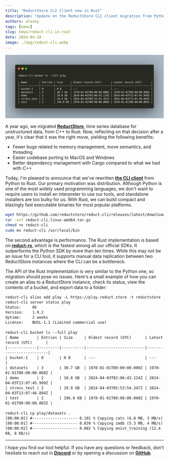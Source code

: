 ```yaml
---
title: "ReductStore CLI Client now in Rust"
description: "Update on the ReductStore CLI client migration from Python to Rust"
authors: alexey
tags: [news]
slug: news/reduct-cli-in-rust
date: 2024-04-10
image: ./img/reduct-cli.webp
---
```


![ReductStore CLI Client](./img/reduct-cli.webp)

A year ago, we migrated **[ReductStore](https://github.com/reductstore/reductstore)**, time series database for unstructured data,  from C++ to Rust. Now, reflecting on that decision after a year, it's clear that it was the right move, yielding the following benefits:

- Fewer bugs related to memory management, move semantics, and threading
- Easier codebase porting to MacOS and Windows
- Better dependency management with Cargo compared to what we had with C++

Today, I'm pleased to announce that we've rewritten [**the CLI client**](https://github.com/reductstore/reduct-cli) from Python to Rust. Our primary motivation was distribution. Although Python is one of the most widely used programming languages, we don't want to require users to install an interpreter to use our tools, and standalone installers are too bulky for us. With Rust, we can build compact and blazingly fast executable binaries for most popular platforms.

```bash
wget https://github.com/reductstore/reduct-cli/releases/latest/download/reduct-cli.linux-amd64.tar.gz
tar -xvf reduct-cli.linux-amd64.tar.gz
chmod +x reduct-cli
sudo mv reduct-cli /usr/local/bin
```

<!--truncate-->


The second advantage is performance. The Rust implementation is based on [**reduct-rs**](https://github.com/reductstore/reduct-rs), which is the fastest among all our official SDKs. It outperforms the Python SDK by more than ten times. While this may not be an issue for a CLI tool, it supports manual data replication between two ReductStore instances where the CLI can be a bottleneck.

The API of the Rust implementation is very similar to the Python one, so migration should pose no issues. Here's a small example of how you can create an alias to a ReductStore instance, check its status, view the contents of a bucket, and export data to a folder:

```
reduct-cli alias add play -L https://play.reduct.store -t reductstore
reduct-cli server status play
Status: 	Ok
Version:	1.9.2
Uptime: 	2 weeks
License:	BUSL-1.1 (Limited commercial use)

reduct-cli bucket ls --full play
| Name        | Entries | Size     | Oldest record (UTC)      | Latest record (UTC)      |
|-------------|---------|----------|--------------------------|--------------------------|
| bucket-1    | 0       | 0 B      | ---                      | ---                      |
| datasets    | 3       | 30.7 GB  | 1970-01-01T00:00:00.000Z | 1970-01-01T00:00:00.060Z |
| demo        | 2       | 10.0 GB  | 2024-04-03T02:06:43.124Z | 2024-04-03T13:07:45.999Z |
| stress_test | 2       | 19.9 GB  | 2024-04-03T05:53:54.347Z | 2024-04-03T13:07:46.894Z |
| test        | 1       | 196.0 KB | 1970-01-01T00:00:00.000Z | 1970-01-01T00:00:00.003Z |

reduct-cli cp play/datasets .
[00:00:02] #-------------------- 0.101 % Copying cats (6.0 MB, 3 MB/s)
[00:00:01] #-------------------- 0.039 % Copying imdb (5.3 MB, 4 MB/s)
[00:00:02] #-------------------- 0.082 % Copying mnist_training (12.4 KB, 8 KB/s) 
```

---

I hope you find our tool helpful. If you have any questions or feedback, don’t hesitate to reach out in **[Discord](https://discord.com/invite/8wPtPGJYsn)** or by opening a discussion on **[GitHub](https://github.com/reductstore/reductstore/discussions)**.
